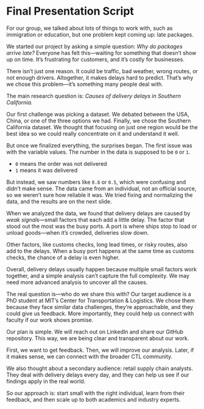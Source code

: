 # Final Presentation Script

For our group, we talked about lots of things to work with, such as
immigration or education, but one problem kept coming up: late packages.

We started our project by asking a simple question: *Why do packages arrive
late?* Everyone has felt this—waiting for something that doesn’t show up on
time. It’s frustrating for customers, and it’s costly for businesses.

There isn’t just one reason. It could be traffic, bad weather, wrong routes,
or not enough drivers. Altogether, it makes delays hard to predict. That’s why
we chose this problem—it’s something many people deal with.

The main research question is: *Causes of delivery delays in Southern
California.*

Our first challenge was picking a dataset. We debated between the USA, China,
or one of the three options we had. Finally, we chose the Southern California
dataset. We thought that focusing on just one region would be the best idea so
we could really concentrate on it and understand it well.

But once we finalized everything, the surprises began. The first issue was
with the variable values. The number in the data is supposed to be `0` or `1`.

- `0` means the order was not delivered
- `1` means it was delivered

But instead, we saw numbers like `0.8` or `0.5`, which were confusing and
didn’t make sense. The data came from an individual, not an official source,
so we weren’t sure how reliable it was. We tried fixing and normalizing the
data, and the results are on the next slide.

When we analyzed the data, we found that delivery delays are caused by *weak
signals*—small factors that each add a little delay. The factor that stood out
the most was the busy ports. A port is where ships stop to load or unload
goods—when it’s crowded, deliveries slow down.

Other factors, like customs checks, long lead times, or risky routes, also add
to the delays. When a busy port happens at the same time as customs checks,
the chance of a delay is even higher.

Overall, delivery delays usually happen because multiple small factors work
together, and a simple analysis can’t capture the full complexity. We may need
more advanced analysis to uncover all the causes.

The real question is—who do we share this with? Our target audience is a PhD
student at MIT’s Center for Transportation & Logistics. We chose them because
they face similar data challenges, they’re approachable, and they could give
us feedback. More importantly, they could help us connect with faculty if our
work shows promise.

Our plan is simple. We will reach out on LinkedIn and share our GitHub
repository. This way, we are being clear and transparent about our work.

First, we want to get feedback. Then, we will improve our analysis. Later, if
it makes sense, we can connect with the broader CTL community.

We also thought about a secondary audience: retail supply chain analysts. They
deal with delivery delays every day, and they can help us see if our findings
apply in the real world.

So our approach is: start small with the right individual, learn from their
feedback, and then scale up to both academics and industry experts.
